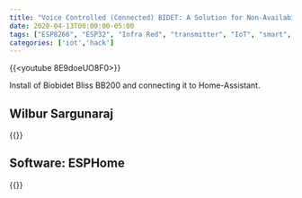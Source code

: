 ```yaml
---
title: "Voice Controlled (Connected) BIDET: A Solution for Non-Availability of Toilet-Paper Caused by COVID19"
date: 2020-04-13T00:00:00-05:00
tags: ["ESP8266", "ESP32", "Infra Red", "transmitter", "IoT", "smart", "WiFi", "hacking", "2N2222"]
categories: ['iot','hack']
---
```


{{<youtube 8E9doeUO8F0>}}

Install of Biobidet Bliss BB200 and connecting it to Home-Assistant.

## Wilbur Sargunaraj

{{<youtube TcDhCFXs-4Q>}}

## Software: ESPHome

{{<gist debsahu f11c1bde7fea4f9f51e5e65ce4384a17>}}